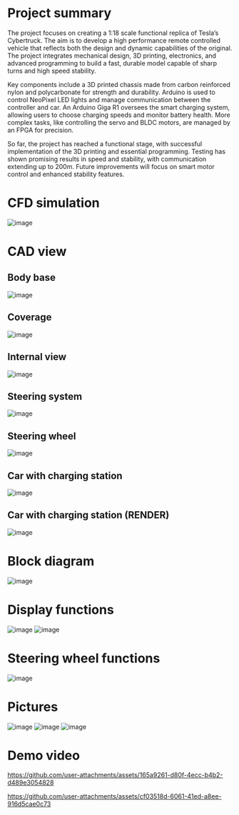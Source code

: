 # Project summary
The project focuses on creating a 1:18 scale functional replica of Tesla’s Cybertruck. The aim is to develop a high performance remote controlled vehicle that reflects both the design and dynamic capabilities of the original. 
The project integrates mechanical design, 3D printing, electronics, and advanced programming to build a fast, durable model capable of sharp turns and high speed stability.

Key components include a 3D printed chassis made from carbon reinforced nylon and polycarbonate for strength and durability. Arduino is used to control NeoPixel LED lights and manage communication between the controller and car. 
An Arduino Giga R1 oversees the smart charging system, allowing users to choose charging speeds and monitor battery health. More complex tasks, like controlling the servo and BLDC motors, are managed by an FPGA for precision.

So far, the project has reached a functional stage, with successful implementation of the 3D printing and essential programming. Testing has shown promising results in speed and stability, with communication extending up to 200m. 
Future improvements will focus on smart motor control and enhanced stability features.

# CFD simulation
![image](https://github.com/user-attachments/assets/f38150b7-9c77-4f69-a048-2dfe445abbdd)

# CAD view
## Body base
![image](https://github.com/user-attachments/assets/93f8b6a1-253e-4fbc-81f9-b2aac579a38f)

## Coverage
![image](https://github.com/user-attachments/assets/6c0aa803-be73-4ed2-b4a9-df7e6498c770)

## Internal view
![image](https://github.com/user-attachments/assets/d3eb2ec6-d19b-429f-a796-86b86c52518b)

## Steering system
![image](https://github.com/user-attachments/assets/2c2c91ff-6a4a-4361-9cef-74173e965216)

## Steering wheel
![image](https://github.com/user-attachments/assets/05d5914e-670c-4751-9ac7-0e34cc592271)

## Car with charging station
![image](https://github.com/user-attachments/assets/8096a00d-05a5-4c82-8fa4-6c7721bee505)

## Car with charging station (RENDER)
![image](https://github.com/user-attachments/assets/24a57e5c-9c75-4d84-a0f5-347cad3bf845)


# Block diagram
![image](https://github.com/user-attachments/assets/24961266-67ca-4d24-9576-1f86ac9fad50)

# Display functions
![image](https://github.com/user-attachments/assets/37732fca-63c4-4761-846b-8e509b9b5751)
![image](https://github.com/user-attachments/assets/58743201-4ade-4a29-b34e-3736632b1ab2)

# Steering wheel functions
![image](https://github.com/user-attachments/assets/ec3b96d5-747e-42eb-bc73-41369fe5e420)

# Pictures
![image](https://github.com/user-attachments/assets/9e6787d7-70be-4250-920a-6dccedbcb69b)
![image](https://github.com/user-attachments/assets/dbfe4920-4f43-440f-b62a-bd5eeca086ac)
![image](https://github.com/user-attachments/assets/3a157aa7-b5bb-4132-8214-64b8828762a4)

# Demo video
https://github.com/user-attachments/assets/165a9261-d80f-4ecc-b4b2-d489e3054828

https://github.com/user-attachments/assets/cf03518d-6061-41ed-a8ee-916d5cae0c73




